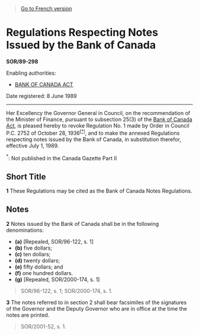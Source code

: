 > [Go to French version](/fr/Règlements/Décrets,%20ordonnances%20et%20règlements%20statutaires/89/298.md)

# Regulations Respecting Notes Issued by the Bank of Canada

**SOR/89-298**

Enabling authorities: 
- [BANK OF CANADA ACT](/en/Acts/Revised%20Statutes%20of%20Canada/B/B-2.md)

Date registered: 8 June 1989

----------

Her Excellency the Governor General in Council, on the recommendation of the Minister of Finance, pursuant to subsection 25(3) of the [Bank of Canada Act](/en/Acts/Revised%20Statutes%20of%20Canada/B/B-2.md), is pleased hereby to revoke Regulation No. 1 made by Order in Council P.C. 2752 of October 28, 1936<sup><a href='#fn_1e'>[*]</a></sup>, and to make the annexed Regulations respecting notes issued by the Bank of Canada, in substitution therefor, effective July 1, 1989.

<a name='fn_1e'><sup>*</sup></a>: Not published in the Canada Gazette Part II<br />




## Short Title


**1** These Regulations may be cited as the Bank of Canada Notes Regulations.




## Notes


**2** Notes issued by the Bank of Canada shall be in the following denominations:
- **(a)** [Repealed, SOR/96-122, s. 1]
- **(b)** five dollars;
- **(c)** ten dollars;
- **(d)** twenty dollars;
- **(e)** fifty dollars; and
- **(f)** one hundred dollars.
- **(g)** [Repealed, SOR/2000-174, s. 1]
> SOR/96-122, s. 1; SOR/2000-174, s. 1.




**3** The notes referred to in section 2 shall bear facsimiles of the signatures of the Governor and the Deputy Governor who are in office at the time the notes are printed.
> SOR/2001-52, s. 1.



